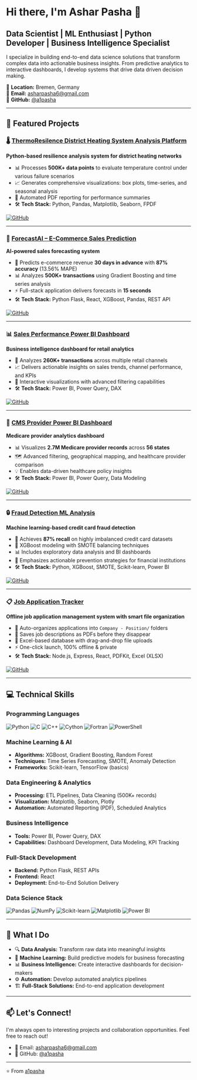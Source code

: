 # Hi there, I'm Ashar Pasha 👋

## Data Scientist | ML Enthusiast | Python Developer | Business Intelligence Specialist 

I specialize in building end-to-end data science solutions that transform complex data into actionable business insights. From predictive analytics to interactive dashboards, I develop systems that drive data driven decision making.

📍 **Location:** Bremen, Germany  
📧 **Email:** asharpasha6@gmail.com  
🔗 **GitHub:** [@a1pasha](https://github.com/a1pasha)

---

## 🚀 Featured Projects

### 🌡️ [ThermoResilence District Heating System Analysis Platform](https://github.com/a1pasha/ThermoResilence-District-Heating-System-Analysis-Platform)
**Python-based resilience analysis system for district heating networks**

- 📊 Processes **500K+ data points** to evaluate temperature control under various failure scenarios
- 📈 Generates comprehensive visualizations: box plots, time-series, and seasonal analysis
- 📄 Automated PDF reporting for performance summaries
- 🛠️ **Tech Stack:** Python, Pandas, Matplotlib, Seaborn, FPDF

[![GitHub](https://img.shields.io/badge/GitHub-View_Repository-181717?style=for-the-badge&logo=github)](https://github.com/a1pasha/ThermoResilence-District-Heating-System-Analysis-Platform)

---

### 🤖 [ForecastAI – E-Commerce Sales Prediction](https://github.com/a1pasha/ForecastAI-E-Commerce-Sales-Prediction)
**AI-powered sales forecasting system**

- 🎯 Predicts e-commerce revenue **30 days in advance** with **87% accuracy** (13.56% MAPE)
- 📊 Analyzes **500K+ transactions** using Gradient Boosting and time series analysis
- ⚡ Full-stack application delivers forecasts in **15 seconds**
- 🛠️ **Tech Stack:** Python Flask, React, XGBoost, Pandas, REST API

[![GitHub](https://img.shields.io/badge/GitHub-View_Repository-181717?style=for-the-badge&logo=github)](https://github.com/a1pasha/ForecastAI-E-Commerce-Sales-Prediction)

---

### 📊 [Sales Performance Power BI Dashboard](https://github.com/a1pasha/sales-performance-powerbi-dashboard-1)
**Business intelligence dashboard for retail analytics**

- 💼 Analyzes **260K+ transactions** across multiple retail channels
- 📈 Delivers actionable insights on sales trends, channel performance, and KPIs
- 🎨 Interactive visualizations with advanced filtering capabilities
- 🛠️ **Tech Stack:** Power BI, Power Query, DAX

[![GitHub](https://img.shields.io/badge/GitHub-View_Repository-181717?style=for-the-badge&logo=github)](https://github.com/a1pasha/sales-performance-powerbi-dashboard-1)

---

### 🏥 [CMS Provider Power BI Dashboard](https://github.com/a1pasha/Cms-provider-powerbi-dashboard)
**Medicare provider analytics dashboard**

- 📊 Visualizes **2.7M Medicare provider records** across **56 states**
- 🗺️ Advanced filtering, geographical mapping, and healthcare provider comparison
- 💡 Enables data-driven healthcare policy insights
- 🛠️ **Tech Stack:** Power BI, Power Query, Data Modeling

[![GitHub](https://img.shields.io/badge/GitHub-View_Repository-181717?style=for-the-badge&logo=github)](https://github.com/a1pasha/Cms-provider-powerbi-dashboard)

---

### 🔒 [Fraud Detection ML Analysis](https://github.com/a1pasha/fraud-detection-ml-analysis)
**Machine learning-based credit card fraud detection**

- 🎯 Achieves **87% recall** on highly imbalanced credit card datasets
- 🤖 XGBoost modeling with SMOTE balancing techniques
- 📊 Includes exploratory data analysis and BI dashboards
- 💼 Emphasizes actionable prevention strategies for financial institutions
- 🛠️ **Tech Stack:** Python, XGBoost, SMOTE, Scikit-learn, Power BI

[![GitHub](https://img.shields.io/badge/GitHub-View_Repository-181717?style=for-the-badge&logo=github)](https://github.com/a1pasha/fraud-detection-ml-analysis)

---


### 📋 [Job Application Tracker](https://github.com/a1pasha/job-application-tracker)
**Offline job application management system with smart file organization**

- 📁 Auto-organizes applications into `Company - Position/` folders
- 📄 Saves job descriptions as PDFs before they disappear
- 💾 Excel-based database with drag-and-drop file uploads
- ⚡ One-click launch, 100% offline & private
- 🛠️ **Tech Stack:** Node.js, Express, React, PDFKit, Excel (XLSX)

[![GitHub](https://img.shields.io/badge/GitHub-View_Repository-181717?style=for-the-badge&logo=github)](https://github.com/a1pasha/job-application-tracker)

---

## 💻 Technical Skills

### Programming Languages
![Python](https://img.shields.io/badge/Python-100%25-3776AB?style=for-the-badge&logo=python&logoColor=white)
![C](https://img.shields.io/badge/C-A8B9CC?style=for-the-badge&logo=c&logoColor=white)
![C++](https://img.shields.io/badge/C++-00599C?style=for-the-badge&logo=cplusplus&logoColor=white)
![Cython](https://img.shields.io/badge/Cython-FFD43B?style=for-the-badge&logo=python&logoColor=blue)
![Fortran](https://img.shields.io/badge/Fortran-734F96?style=for-the-badge&logo=fortran&logoColor=white)
![PowerShell](https://img.shields.io/badge/PowerShell-5391FE?style=for-the-badge&logo=powershell&logoColor=white)

### Machine Learning & AI
- **Algorithms:** XGBoost, Gradient Boosting, Random Forest
- **Techniques:** Time Series Forecasting, SMOTE, Anomaly Detection
- **Frameworks:** Scikit-learn, TensorFlow (basics)

### Data Engineering & Analytics
- **Processing:** ETL Pipelines, Data Cleaning (500K+ records)
- **Visualization:** Matplotlib, Seaborn, Plotly
- **Automation:** Automated Reporting (PDF), Scheduled Analytics

### Business Intelligence
- **Tools:** Power BI, Power Query, DAX
- **Capabilities:** Dashboard Development, Data Modeling, KPI Tracking

### Full-Stack Development
- **Backend:** Python Flask, REST APIs
- **Frontend:** React
- **Deployment:** End-to-End Solution Delivery

### Data Science Stack
![Pandas](https://img.shields.io/badge/Pandas-150458?style=for-the-badge&logo=pandas&logoColor=white)
![NumPy](https://img.shields.io/badge/NumPy-013243?style=for-the-badge&logo=numpy&logoColor=white)
![Scikit-learn](https://img.shields.io/badge/Scikit--learn-F7931E?style=for-the-badge&logo=scikitlearn&logoColor=white)
![Matplotlib](https://img.shields.io/badge/Matplotlib-11557c?style=for-the-badge)
![Power BI](https://img.shields.io/badge/Power_BI-F2C811?style=for-the-badge&logo=powerbi&logoColor=black)

---

## 🎯 What I Do

- 🔍 **Data Analysis:** Transform raw data into meaningful insights
- 🤖 **Machine Learning:** Build predictive models for business forecasting
- 📊 **Business Intelligence:** Create interactive dashboards for decision-makers
- ⚙️ **Automation:** Develop automated analytics pipelines
- 🏗️ **Full-Stack Solutions:** End-to-end application development

---

## 📫 Let's Connect!

I'm always open to interesting projects and collaboration opportunities. Feel free to reach out!

- 📧 Email: [asharpasha6@gmail.com](mailto:asharpasha6@gmail.com)
- 💼 GitHub: [@a1pasha](https://github.com/a1pasha)

---

⭐️ From [a1pasha](https://github.com/a1pasha)
